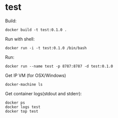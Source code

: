 # test

Build:
```
docker build -t test:0.1.0 .
```

Run with shell:
```
docker run -i -t test:0.1.0 /bin/bash
```
Run:
```
docker run --name test -p 8787:8787 -d test:0.1.0
```

Get IP VM (for OSX/Windows)
```
docker-machine ls
```

Get container logs(stdout and stderr):
```
docker ps
docker logs test
docker top test
```
